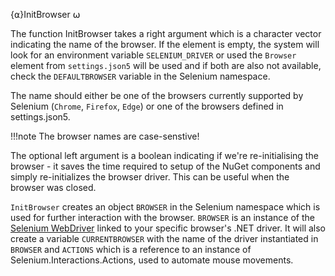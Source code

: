 {⍺}InitBrowser ⍵

The function InitBrowser takes a right argument which is a character vector indicating the name of the browser. If the element is empty, the system will look for an environment variable `SELENIUM_DRIVER` or used the `Browser` element from `settings.json5` will be used and if both are also not available, check the `DEFAULTBROWSER` variable in the Selenium namespace.

The name should either be one of the browsers currently supported by Selenium (`Chrome`, `Firefox`, `Edge`) or one of the browsers defined in settings.json5.

!!!note
   The browser names are case-senstive!

The optional left argument is a boolean indicating if we're re-initialising the browser - it saves the time required to setup of the NuGet components and simply re-initializes the browser driver. This can be useful when the browser was closed.

`InitBrowser` creates an object `BROWSER` in the Selenium namespace which is used for further interaction with the browser. `BROWSER` is an instance of the [Selenium WebDriver](https://www.selenium.dev/documentation/webdriver/) linked to your specific browser's .NET driver. It will also create a variable `CURRENTBROWSER` with the name of the driver instantiated in `BROWSER` and `ACTIONS` which is a reference to an instance of Selenium.Interactions.Actions, used to automate mouse movements.
